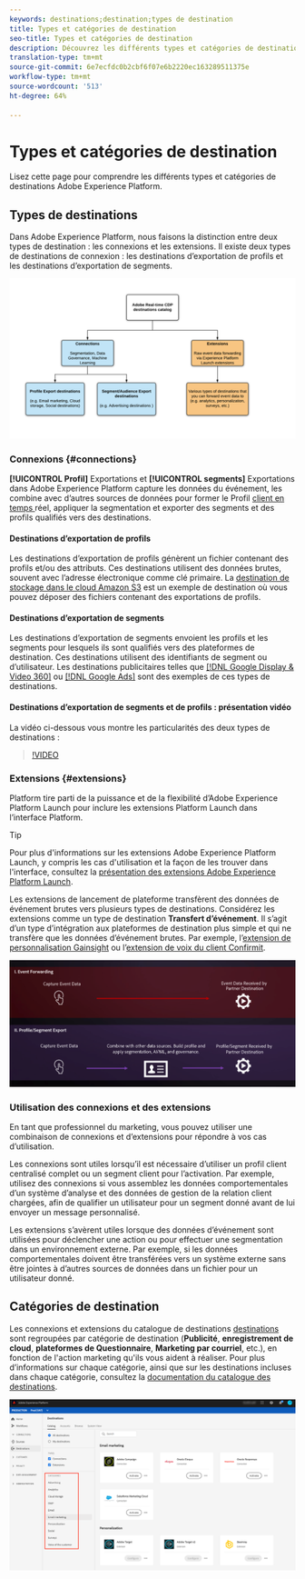 ```yaml
---
keywords: destinations;destination;types de destination
title: Types et catégories de destination
seo-title: Types et catégories de destination
description: Découvrez les différents types et catégories de destinations dans Adobe Experience Platform.
translation-type: tm+mt
source-git-commit: 6e7ecfdc0b2cbf6f07e6b2220ec163289511375e
workflow-type: tm+mt
source-wordcount: '513'
ht-degree: 64%

---
```



# Types et catégories de destination

Lisez cette page pour comprendre les différents types et catégories de destinations Adobe Experience Platform.

## Types de destinations

Dans Adobe Experience Platform, nous faisons la distinction entre deux types de destination : les connexions et les extensions. Il existe deux types de destinations de connexion : les destinations d’exportation de profils et les destinations d’exportation de segments.

![Types de destinations](./assets/destination-types/types-of-destinations.png)

### Connexions {#connections}

**[!UICONTROL Profil]** Exportations et  **[!UICONTROL segments]** Exportations dans Adobe Experience Platform capture les données du événement, les combine avec d’autres sources de données pour former le Profil [ client en temps ](../profile/home.md)réel, appliquer la segmentation et exporter des segments et des profils qualifiés vers des destinations.

#### Destinations d’exportation de profils

Les destinations d’exportation de profils génèrent un fichier contenant des profils et/ou des attributs. Ces destinations utilisent des données brutes, souvent avec l’adresse électronique comme clé primaire. La [destination de stockage dans le cloud Amazon S3](./catalog/cloud-storage/amazon-s3.md) est un exemple de destination où vous pouvez déposer des fichiers contenant des exportations de profils.

#### Destinations d’exportation de segments

Les destinations d’exportation de segments envoient les profils et les segments pour lesquels ils sont qualifiés vers des plateformes de destination. Ces destinations utilisent des identifiants de segment ou d’utilisateur. Les destinations publicitaires telles que [[!DNL Google Display & Video 360]](./catalog/advertising/google-dv360.md) ou [[!DNL Google Ads]](./catalog/advertising/google-ads-destination.md) sont des exemples de ces types de destinations.

#### Destinations d’exportation de segments et de profils : présentation vidéo

La vidéo ci-dessous vous montre les particularités des deux types de destinations :

>[!VIDEO](https://video.tv.adobe.com/v/29707?quality=12)

### Extensions {#extensions}

Platform tire parti de la puissance et de la flexibilité d’Adobe Experience Platform Launch pour inclure les extensions Platform Launch dans l’interface Platform.

>[!TIP]
>
>Pour plus d&#39;informations sur les extensions Adobe Experience Platform Launch, y compris les cas d&#39;utilisation et la façon de les trouver dans l&#39;interface, consultez la [présentation des extensions Adobe Experience Platform Launch](./catalog/launch-extensions/overview.md).

Les extensions de lancement de plateforme transfèrent des données de événement brutes vers plusieurs types de destinations. Considérez les extensions comme un type de destination **Transfert d’événement**. Il s’agit d’un type d’intégration aux plateformes de destination plus simple et qui ne transfère que les données d’événement brutes. Par exemple, l’[extension de personnalisation Gainsight](./catalog/personalization/gainsight.md) ou l’[extension de voix du client Confirmit](./catalog/voice/confirmit-digital-feedback.md).

![Comparaison entre les extensions d’Experience Platform Launch et d’autres destinations](./assets/common/launch-and-other-destinations.png)

### Utilisation des connexions et des extensions

En tant que professionnel du marketing, vous pouvez utiliser une combinaison de connexions et d’extensions pour répondre à vos cas d’utilisation.

Les connexions sont utiles lorsqu’il est nécessaire d’utiliser un profil client centralisé complet ou un segment client pour l’activation. Par exemple, utilisez des connexions si vous assemblez les données comportementales d’un système d’analyse et des données de gestion de la relation client chargées, afin de qualifier un utilisateur pour un segment donné avant de lui envoyer un message personnalisé.

Les extensions s’avèrent utiles lorsque des données d’événement sont utilisées pour déclencher une action ou pour effectuer une segmentation dans un environnement externe. Par exemple, si les données comportementales doivent être transférées vers un système externe sans être jointes à d’autres sources de données dans un fichier pour un utilisateur donné.

## Catégories de destination

Les connexions et extensions du catalogue de destinations [destinations](https://platform.adobe.com/destination/catalog) sont regroupées par catégorie de destination (**Publicité**, **enregistrement de cloud**, **plateformes de Questionnaire**, **Marketing par courriel**, etc.), en fonction de l&#39;action marketing qu&#39;ils vous aident à réaliser. Pour plus d’informations sur chaque catégorie, ainsi que sur les destinations incluses dans chaque catégorie, consultez la [documentation du catalogue des destinations](./catalog/overview.md).

![Catégories de destination](./assets/destination-types/destination-categories-menu.png)

